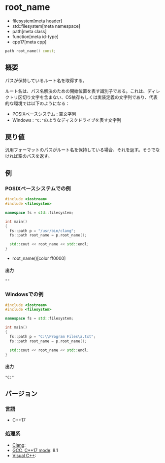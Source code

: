 # root_name
* filesystem[meta header]
* std::filesystem[meta namespace]
* path[meta class]
* function[meta id-type]
* cpp17[meta cpp]

```cpp
path root_name() const;
```

## 概要
パスが保持しているルート名を取得する。

ルート名は、パス名解決のための開始位置を表す識別子である。これは、ディレクトリ区切り文字を含まない、OS依存もしくは実装定義の文字列であり、代表的な環境では以下のようになる：

- POSIXベースシステム : 空文字列
- Windows : `"C:"`のようなディスクドライブを表す文字列


## 戻り値
汎用フォーマットのパスがルート名を保持している場合、それを返す。そうでなければ空のパスを返す。


## 例
### POSIXベースシステムでの例
```cpp example
#include <iostream>
#include <filesystem>

namespace fs = std::filesystem;

int main()
{
  fs::path p = "/usr/bin/clang";
  fs::path root_name = p.root_name();

  std::cout << root_name << std::endl;
}
```
* root_name()[color ff0000]


#### 出力
```
""
```


### Windowsでの例
```cpp example
#include <iostream>
#include <filesystem>

namespace fs = std::filesystem;

int main()
{
  fs::path p = "C:\\Program Files\a.txt";
  fs::path root_name = p.root_name();

  std::cout << root_name << std::endl;
}
```

#### 出力
```
"C:"
```


## バージョン
### 言語
- C++17

### 処理系
- [Clang](/implementation.md#clang):
- [GCC, C++17 mode](/implementation.md#gcc): 8.1
- [Visual C++](/implementation.md#visual_cpp):
